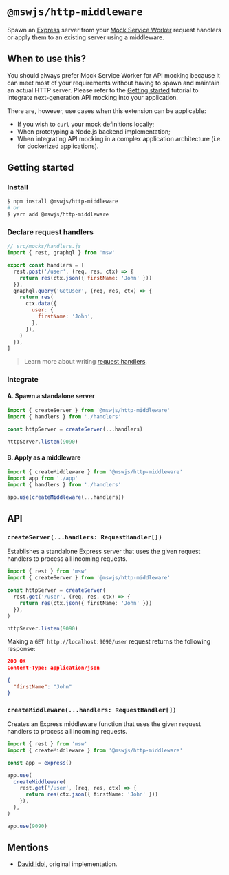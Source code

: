# `@mswjs/http-middleware`

Spawn an [Express](https://expressjs.com) server from your [Mock Service Worker](https://github.com/mswjs/msw) request handlers or apply them to an existing server using a middleware.

## When to use this?

You should always prefer Mock Service Worker for API mocking because it can meet most of your requirements without having to spawn and maintain an actual HTTP server. Please refer to the [Getting started](https://mswjs.io/docs/getting-started/install) tutorial to integrate next-generation API mocking into your application.

There are, however, use cases when this extension can be applicable:

- If you wish to `curl` your mock definitions locally;
- When prototyping a Node.js backend implementation;
- When integrating API mocking in a complex application architecture (i.e. for dockerized applications).

## Getting started

### Install

```sh
$ npm install @mswjs/http-middleware
# or
$ yarn add @mswjs/http-middleware
```

### Declare request handlers

```js
// src/mocks/handlers.js
import { rest, graphql } from 'msw'

export const handlers = [
  rest.post('/user', (req, res, ctx) => {
    return res(ctx.json({ firstName: 'John' }))
  }),
  graphql.query('GetUser', (req, res, ctx) => {
    return res(
      ctx.data({
        user: {
          firstName: 'John',
        },
      }),
    )
  }),
]
```

> Learn more about writing [request handlers](https://mswjs.io/docs/getting-started/mocks).

### Integrate

#### A. Spawn a standalone server

```js
import { createServer } from '@mswjs/http-middleware'
import { handlers } from './handlers'

const httpServer = createServer(...handlers)

httpServer.listen(9090)
```

#### B. Apply as a middleware

```js
import { createMiddleware } from '@mswjs/http-middleware'
import app from './app'
import { handlers } from './handlers'

app.use(createMiddleware(...handlers))
```

## API

### `createServer(...handlers: RequestHandler[])`

Establishes a standalone Express server that uses the given request handlers to process all incoming requests.

```ts
import { rest } from 'msw'
import { createServer } from '@mswjs/http-middleware'

const httpServer = createServer(
  rest.get('/user', (req, res, ctx) => {
    return res(ctx.json({ firstName: 'John' }))
  }),
)

httpServer.listen(9090)
```

Making a `GET http://localhost:9090/user` request returns the following response:

```json
200 OK
Content-Type: application/json

{
  "firstName": "John"
}
```

### `createMiddleware(...handlers: RequestHandler[])`

Creates an Express middleware function that uses the given request handlers to process all incoming requests.

```ts
import { rest } from 'msw'
import { createMiddleware } from '@mswjs/http-middleware'

const app = express()

app.use(
  createMiddleware(
    rest.get('/user', (req, res, ctx) => {
      return res(ctx.json({ firstName: 'John' }))
    }),
  ),
)

app.use(9090)
```

## Mentions

- [David Idol](https://github.com/idolize), original implementation.
